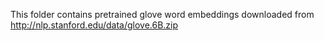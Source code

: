 This folder contains pretrained glove word embeddings downloaded from http://nlp.stanford.edu/data/glove.6B.zip